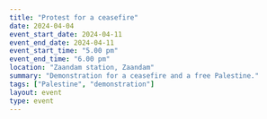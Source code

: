 ```yaml
---
title: "Protest for a ceasefire"
date: 2024-04-04
event_start_date: 2024-04-11
event_end_date: 2024-04-11
event_start_time: "5.00 pm"
event_end_time: "6.00 pm"
location: "Zaandam station, Zaandam"
summary: "Demonstration for a ceasefire and a free Palestine."
tags: ["Palestine", "demonstration"]
layout: event
type: event
---
```

